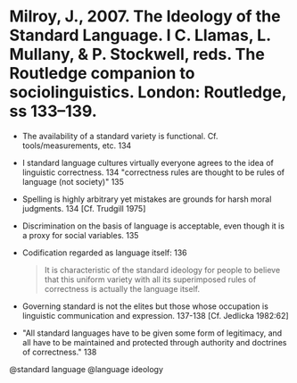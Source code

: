 # Milroy, J., 2007. The Ideology of the Standard Language.  I C. Llamas, L. Mullany, & P. Stockwell, reds. The Routledge companion to sociolinguistics. London: Routledge, ss 133–139.

- The availability of a standard variety is functional. Cf. tools/measurements, etc. 134

- I standard language cultures virtually everyone agrees to the idea of linguistic correctness. 134 "correctness rules are thought to be rules of language (not society)" 135

- Spelling is highly arbitrary yet mistakes are grounds for harsh moral judgments. 134 [Cf. Trudgill 1975]

- Discrimination on the basis of language is acceptable, even though it is a proxy for social variables. 135

- Codification regarded as language itself: 136

    > It is characteristic of the standard ideology for people to believe that this uniform variety with all its superimposed rules of correctness is actually the language itself.

- Governing standard is not the elites but those whose occupation is linguistic communication and expression. 137-138 [Cf. Jedlicka 1982:62]

- "All standard languages have to be given some form of legitimacy, and all have to be maintained and protected through authority and doctrines of correctness." 138

@standard language
@language ideology

